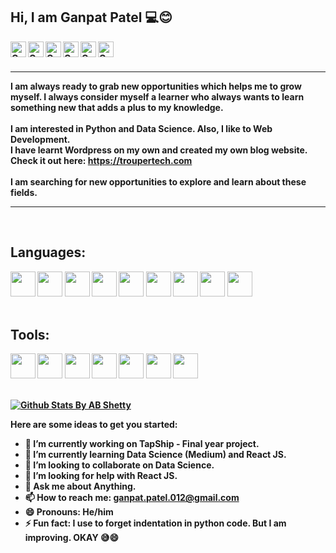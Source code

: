 <h2><b> Hi, I am Ganpat Patel 💻😊<b> </h2>
  

<a href="https://www.linkedin.com/in/anirudha-b-shetty-29a338111/">
  <img align="left" alt="Ganpat Patel| Linkedin" width="25px" src="https://www.flaticon.com/svg/static/icons/svg/174/174857.svg" />
</a>
<a href="https://ab007shetty.github.io/">
  <img align="left" alt="Ganpat Patel| Github" width="25px" src="https://www.flaticon.com/svg/static/icons/svg/733/733553.svg" />
</a>
<a href="https://troupertech.com">
  <img align="left" alt="Ganpat Patel| Blog" width="25px" src="https://www.flaticon.com/svg/static/icons/svg/1187/1187544.svg" />
</a>
<a href="https://twitter.com/Ganpat_Patel_12/">
  <img align="left" alt="Ganpat Patel| Twitter" width="25px" src="https://www.flaticon.com/svg/static/icons/svg/1409/1409937.svg" />
 </a>
 <a href="https://www.facebook.com/ganpatpatel.luni">
  <img align="left" alt="Ganpat Patel| Facebook" width="25px" src="https://www.flaticon.com/svg/static/icons/svg/1384/1384053.svg" />
 </a>
<a href="https://www.instagram.com/ganpat_patel_luni/">
  <img align="left" alt="Ganpat Patel| Instagram" width="25px" src="https://www.flaticon.com/svg/static/icons/svg/2111/2111463.svg" />
</a>
<br> <br>
<hr>

I am always ready to grab new opportunities which helps me to grow myself. I always consider myself a learner who always wants to learn something new that adds a plus to my knowledge.<br><br>
I am interested in <b>Python</b> and <b>Data Science</b>. Also, I like to <b>Web Development</b>.<br>
I have learnt Wordpress on my own and created my own blog website. Check it out here: https://troupertech.com<br>
<br>
I am searching for new opportunities to explore and learn about these fields. 
<br>
<hr>
<br>

<h2><b>Languages:<b> </h2>
<code><img height="40" src="https://cdn4.iconfinder.com/data/icons/logos-and-brands/512/267_Python_logo-512.png"></code>
<code><img height="40" src="https://www.flaticon.com/svg/static/icons/svg/3600/3600912.svg"></code>
<code><img height="40" src="https://cdn2.iconfinder.com/data/icons/designer-skills/128/code-programming-java-software-develop-command-language-512.png"></code>
<code><img height="40" src="https://www.flaticon.com/svg/static/icons/svg/919/919841.svg"></code>
<code><img height="40" src="https://cdn2.iconfinder.com/data/icons/designer-skills/128/code-programming-html-markup-develop-layout-language-512.png"></code>
<code><img height="40" src="https://cdn1.iconfinder.com/data/icons/logotypes/32/badge-css-3-512.png"></code>
<code><img height="40" src="https://cdn2.iconfinder.com/data/icons/designer-skills/128/code-programming-javascript-software-develop-command-language-512.png"></code>
<code><img height="40" src="https://cdn2.iconfinder.com/data/icons/designer-skills/128/code-programming-php-software-develop-command-language-512.png"></code>
<code><img height="40" src="https://www.flaticon.com/svg/static/icons/svg/603/603201.svg"></code>
<br> <br>

<h2><b>Tools:<b> </h2>
<code><img height="40" src="https://cdn1.iconfinder.com/data/icons/lumin-social-media-icons/512/wordpress-512.png"></code>
<code><img height="40" src="https://www.flaticon.com/svg/static/icons/svg/919/919836.svg"></code>
<code><img height="40" src="https://cdn3.iconfinder.com/data/icons/logos-brands-3/24/logo_brand_brands_logos_word-512.png"></code>
<code><img height="40" src="https://cdn3.iconfinder.com/data/icons/logos-brands-3/24/logo_brand_brands_logos_powerpoint-512.png"></code>
<code><img height="40" src="https://cdn3.iconfinder.com/data/icons/logos-brands-3/24/logo_brand_brands_logos_excel-512.png"></code>
<code><img height="40" src="https://cdn2.iconfinder.com/data/icons/social-icons-33/128/Github-512.png"></code>
<code><img height="40" src="https://cdn3.iconfinder.com/data/icons/social-media-2169/24/social_media_social_media_logo_git-512.png"></code>
<br><br>

[![Github Stats By AB Shetty](https://github-readme-stats.vercel.app/api?username=ganpat-patel-012&show_icons=true&title_color=fff&icon_color=79ff97&text_color=9f9f9f&bg_color=151515)](https://ganpat-patel-012.github.io/)


Here are some ideas to get you started:

- 🔭 I’m currently working on TapShip - Final year project.
- 🌱 I’m currently learning Data Science (Medium) and React JS.
- 👯 I’m looking to collaborate on Data Science.
- 🤔 I’m looking for help with React JS.
- 💬 Ask me about Anything.
- 📫 How to reach me: ganpat.patel.012@gmail.com
- 😄 Pronouns: He/him
- ⚡ Fun fact: I use to forget indentation in python code. But I am improving. OKAY 😅😄
